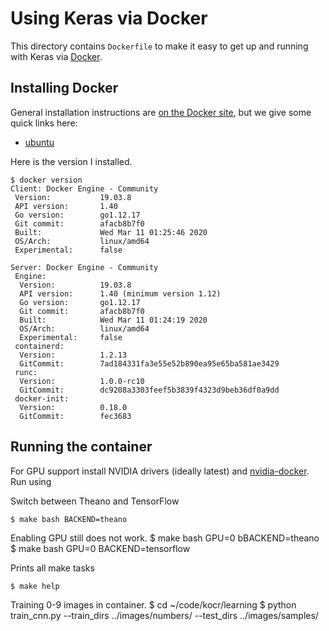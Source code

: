 # Using Keras via Docker

This directory contains `Dockerfile` to make it easy to get up and running with
Keras via [Docker](http://www.docker.com/).

## Installing Docker

General installation instructions are
[on the Docker site](https://docs.docker.com/installation/), but we give some
quick links here:
* [ubuntu](https://docs.docker.com/installation/ubuntulinux/)

Here is the version I installed.
```
$ docker version
Client: Docker Engine - Community
 Version:           19.03.8
 API version:       1.40
 Go version:        go1.12.17
 Git commit:        afacb8b7f0
 Built:             Wed Mar 11 01:25:46 2020
 OS/Arch:           linux/amd64
 Experimental:      false

Server: Docker Engine - Community
 Engine:
  Version:          19.03.8
  API version:      1.40 (minimum version 1.12)
  Go version:       go1.12.17
  Git commit:       afacb8b7f0
  Built:            Wed Mar 11 01:24:19 2020
  OS/Arch:          linux/amd64
  Experimental:     false
 containerd:
  Version:          1.2.13
  GitCommit:        7ad184331fa3e55e52b890ea95e65ba581ae3429
 runc:
  Version:          1.0.0-rc10
  GitCommit:        dc9208a3303feef5b3839f4323d9beb36df0a9dd
 docker-init:
  Version:          0.18.0
  GitCommit:        fec3683
```

## Running the container

For GPU support install NVIDIA drivers (ideally latest) and
[nvidia-docker](https://github.com/NVIDIA/nvidia-docker). Run using

Switch between Theano and TensorFlow

    $ make bash BACKEND=theano
   
Enabling GPU still does not work. 
    $ make bash GPU=0 bBACKEND=theano
    $ make bash GPU=0 BACKEND=tensorflow

Prints all make tasks

    $ make help

Training 0-9 images in container.
    $ cd ~/code/kocr/learning
    $ python train_cnn.py --train_dirs ../images/numbers/ --test_dirs ../images/samples/




